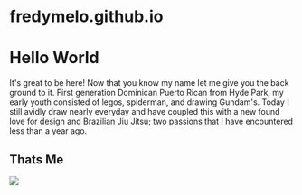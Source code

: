 # fredymelo.github.io
<body>
<h1> Hello World </h1> </pre>
<p> It's great to be here! Now that you know my name let me give you the back ground to it. First generation Dominican Puerto Rican from Hyde Park, my early youth consisted of legos, spiderman, and drawing Gundam's. Today I still avidly draw nearly everyday and have coupled this with a new found love for design and Brazilian Jiu Jitsu; two passions that I have encountered less than a year ago.       
</p>

<h2> Thats Me </h2>
<img src="https://delmarsenties.s3.amazonaws.com/resilient/team/fredy.jpg" style="opacity: 1;">


</body>
